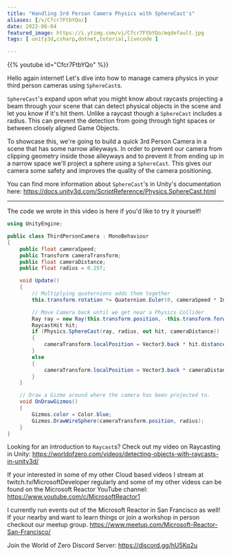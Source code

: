 ```yaml
---
title: "Handling 3rd Person Camera Physics with SphereCast's"
aliases: [/v/Cfcr7FtbYQo/]
date: 2022-06-04
featured_image: https://i.ytimg.com/vi/Cfcr7FtbYQo/mqdefault.jpg
tags: [ unity3d,csharp,dotnet,tutorial,livecode ]

---
```


{{% youtube id="Cfcr7FtbYQo" %}}

Hello again internet! Let's dive into how to manage camera physics in your third person cameras using `SphereCast`s.

`SphereCast`'s expand upon what you might know about raycasts projecting a beam through your scene that can detect physical objects in the scene and let you know if it's hit them. Unlike a raycast though a `SphereCast` includes a radius. This can prevent the detection from going through tight spaces or between closely aligned Game Objects.

To showcase this, we're going to build a quick 3rd Person Camera in a scene that has some narrow alleyways. In order to prevent our camera from clipping geometry inside those alleyways and to prevent it from ending up in a narrow space we'll project a sphere using a `SphereCast`. This gives our camera some safety and improves the quality of the camera positioning.

You can find more information about `SphereCast`'s in Unity's documentation here: https://docs.unity3d.com/ScriptReference/Physics.SphereCast.html

***

The code we wrote in this video is here if you'd like to try it yourself!

```csharp
using UnityEngine;

public class ThirdPersonCamera : MonoBehaviour
{
    public float cameraSpeed;
    public Transform cameraTransform;
    public float cameraDistance;
    public float radius = 0.25f;

    void Update()
    {
        // Multiplying quaternions adds them together
        this.transform.rotation *= Quaternion.Euler(0, cameraSpeed * Input.GetAxis("Mouse X"), 0);

        // Move Camera back until we get near a Physics Collider
        Ray ray = new Ray(this.transform.position, -this.transform.forward);
        RaycastHit hit;
        if (Physics.SphereCast(ray, radius, out hit, cameraDistance))
        {
            cameraTransform.localPosition = Vector3.back * hit.distance;
        }
        else
        {
            cameraTransform.localPosition = Vector3.back * cameraDistance;
        }
    }

    // Draw a Gizmo around where the camera has been projected to.
    void OnDrawGizmos()
    {
        Gizmos.color = Color.blue;
        Gizmos.DrawWireSphere(cameraTransform.position, radius);
    }
}

```

Looking for an introduction to `Raycast`s? Check out my video on Raycasting in Unity: https://worldofzero.com/videos/detecting-objects-with-raycasts-in-unity3d/

If your interested in some of my other Cloud based videos I stream at twitch.tv/MicrosoftDeveloper regularly and some of my other videos can be found on the Microsoft Reactor YouTube channel: https://www.youtube.com/c/MicrosoftReactor1

I currently run events out of the Microsoft Reactor in San Francisco as well! If your nearby and want to learn things or join a workshop in person checkout our meetup group. https://www.meetup.com/Microsoft-Reactor-San-Francisco/

Join the World of Zero Discord Server: https://discord.gg/hU5Kq2u